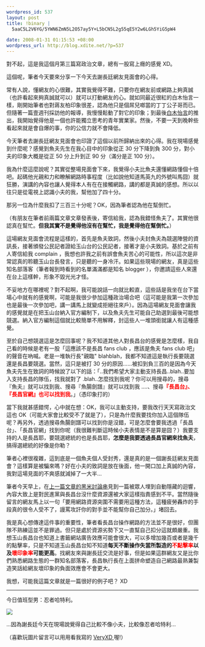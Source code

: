 ```yaml
--- 
wordpress_id: 537
layout: post
title: !binary |
  5aaC5L2V6YG/5YWN6ZmN5L2O57ay5Y+L5bCN5L2g55qE5Y2w6LGh5YiG5pW4

date: 2008-01-31 01:15:53 +08:00
wordpress_url: http://blog.xdite.net/?p=537
---
```

對不起，這是我這個月第三篇寫政治文章，總有一股寫上癮的感覺 XD。


這個呢，筆者今天要來分享一下今天去謝長廷網友見面會的心得。


常有人說，懂網友的心很難，其實我覺得不難，只要你在網友前或網路上夠真誠（也許看起來夠真誠就可以）就可以打動網友的心。就如同最近很紅的白木怡言一樣，剛開始筆者也對蔣友柏印象很差，認為他只是個屌兒啷當的丁丁公子哥而已。但隨著一篇壹週刊採訪他的報導，我慢慢鬆動了對它的印象；到最後<a href="http://www.yubou.tw/content.asp">白木怡言</a>的推出，我開始覺得他是一個也許能獨立思考的青年實業家。然後，不要一天到晚幹些看起來就是會自爆的事，你的公信力就不會降低。


今天筆者去謝長廷網友見面會也印證了這個以前所歸納出來的心得。我在現場感覺到什麼呢？感覺到魚夫先生在我心目中的印象從正 30 分下降到負 300 分，對小夫的印象大概是從正 50 分上升到正 90 分（滿分是正 100 分）。


我為什麼這麼說呢？其實從整場見面會下來，我覺得小夫比魚夫還懂網路懂個十倍吧。起碼他光親和力和瞭解網路時事程度（比如說他知道馬英九的外號叫馬囧）就狂勝，演講的內容也讓人覺得本人有在在接觸網路，講的都是真誠的感想。所以以往只是從電視上認識小夫的我，幫他加了四十分。


那另一位為什麼我扣了三百三十分呢？OK，因為筆者認為他在幫倒忙。


（有朋友在筆者前兩篇文章文章發表後，寄信給我，認為我錯怪魚夫了。其實他很認真在幫忙。<b>但我其實不是覺得他沒有在幫忙，我是覺得他在幫倒忙。</b>）


這場網友見面會流程是這樣的，首先是魚夫致詞，然後小夫封魚夫為競選陣營的資訊長，接著頒發公民記者證給玉山台的公民記者，接著才是小夫致詞。基於之前有人寄信給我 complain ，我想也許我之前有誤會魚夫苦心的可能性，所以這次是非常認真的聆聽玉山台長發言，只是聽的一身冷汗。如果這些現場的網友，真是這些知名部落客（筆者報到時看到的名單滿滿都是知名 blogger ），你邀請這些人來還在台上這樣幹，形象不毀光光才怪。


不妥地方在哪裡呢？對不起啊，我可能說話一向就比較直，這些話是我坐在台下當場心中就有的感覺啊，可能是我很少參加這種政治場合吧（這可能是我第一次參加也是最後一次參加吧，講一講馬上就變成拒絕往來戶）。因為這場網友見面會讓我的感覺就是在把玉山台納入官方編制下，以及魚夫先生可能自己助選到最後可能想競選。納入官方編制這個就比較簡單不用解釋，封這些人一堆頭銜就讓人有這種感覺。


至於自己想競選這是怎麼回事呢？我不知道其他人對長昌台的感覺是怎麼樣，我自己看的時候是老有一股「這應該不是長昌 fans club ，應該是魚夫 fans club 吧」的聲音在吶喊。老是一堆執行長"親臨" blahblah，我都不知道這是執行長要競選還是長昌要競選。當然，這只是被打 30 分的原因……被扣到負三百的是因為今天魚夫先生在致詞的時候說了以下的話：「..我們希望大家主動支持長昌..blah..要加入支持長昌的隊伍，找我就對了 .blah..怎麼找到我呢？你可以用搜尋的，搜尋『魚夫』就可以找到我、搜尋『魚腸劍譜』就可以找到我 ....、搜尋<font color="#ff0000"><b>『長昌台』、『長昌官網』也可以找到我</b></font>。」（憑印象打的）


當下我就甚感錯愕，心中就在想：OK，我可以主動支持，要我改行天天寫政治文這也 OK（可能大家會比較受不了就是了），只是為什麼我要找你加入這個隊伍呢？再另外，透過搜尋魚腸劍譜可以找到你是沒錯，可是怎麼會要我透過「長昌台」、「長昌官網」找到你呢（我很難判斷這時候小夫表情是不是算是囧？）我要支持的人是長昌耶，要競選總統的也是長昌耶，<strong>怎麼是我要透過長昌官網來找魚夫</strong>，搞得選總統的好像是你勒？

筆者心裡很複雜，這到底是一個魚夫個人受封秀，還是真的是一個謝長廷網友見面會？這樣算是被騙來嗎？好在小夫的致詞是放在後面，他一開口加上真誠的內容，我對這場見面的不爽感就減掉了一大半…

筆者今天早上，在<a href="http://www.hemidemi.com/bookmark/info/809334">上一篇文章的黑米討論串</a>見到一篇被眾人埋到自動隱藏的迴響，內容大致上是對民進黨與長昌台沒什麼資源還被大家這樣指責感到不平。當然隨後留言的網友馬上以一句「要用網路資源突圍不需要用這種方法，這種疲勞轟炸的手段真的很令人受不了，謾罵攻訐你的對手並不能幫你自己加分。」堵回去。


我是真心想傳達這件事的重要性，筆者看長昌台操作網路的方法並不是很好，但團隊不熟練這並不是罪過。但只是處於資源劣勢下又一直幫自己扣分這就頗嚴重。我想玉山長昌台也知道上書籤網站廣告效應可能會很大，可以多增加幾百或者是幾千的點擊率，只是不知道玉山長昌台知不知道<b>每天不斷操作失當所製造的<font color="#ff0000">不點擊率</font>以及<font color="#ff0000">壞印象率</font>可能更高</b>。找網友來與謝長廷交流是好事，但是如果這群網友又是比你們熟悉網路生態的一群知名部落客，長昌執行長在上面拼命塑造自己網路最熟兼製造笑話給網友壞印象的負面效應會不會更大。


我想，可能我這篇文章就是一篇很好的例子吧？ XD

---
今日值班型男：忍者哈特利。

<a href="http://g.veryxd.net/gphotos/4f2af57" target=_blank><img src="http://photog.veryxd.net/gphotos/0003/0042/e09223405d5f1ace89900ad26267a198.gif" border="0"></a>

...因為謝長廷今天在現場說覺得自己比較不像小夫，比較像忍者哈特利...

（喜歡玩圖片留言可以用用看我寫的 <a href="http://veryxd.net">VeryXD </a>喔!）

